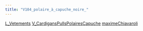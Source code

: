 ```yaml
---
title: "V104_polaire_à_capuche_noire_"
---
```


[L_Vetements](notes/equipements/L_Vetements.md) [V_CardigansPullsPolairesCapuche](V_CardigansPullsPolairesCapuche.md) [maximeChiavaroli](notes/utilisateurs/beneficiaires/maximeChiavaroli.md)